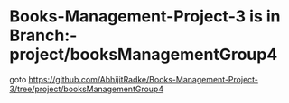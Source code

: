 # Books-Management-Project-3 is in Branch:- project/booksManagementGroup4
 goto https://github.com/AbhijitRadke/Books-Management-Project-3/tree/project/booksManagementGroup4
